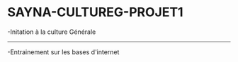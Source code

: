 # SAYNA-CULTUREG-PROJET1
-Initation à la culture Générale 
***
-Entrainement sur les bases d'internet
